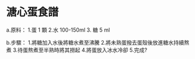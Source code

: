 # 溏心蛋食譜

a.原料：
 1.蛋 1 顆
 2.水 100-150ml
 3. 糖 5 ml

b.步驟：
  1.將糖加入水後將糖水煮至沸騰
  2.將未熟蛋撥去蛋殼後放進糖水持續熬煮
  3.待蛋熬煮至半熟時將其撈起
  4.將蛋放入冰水冷卻
  5.完成?
